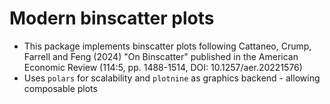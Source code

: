 # Modern binscatter plots

* This package implements binscatter plots following Cattaneo, Crump, Farrell and Feng (2024) "On Binscatter" published in the American Economic Review (114:5, pp. 1488-1514, DOI: 10.1257/aer.20221576) 
* Uses ``polars`` for scalability and ``plotnine`` as graphics backend - allowing composable plots